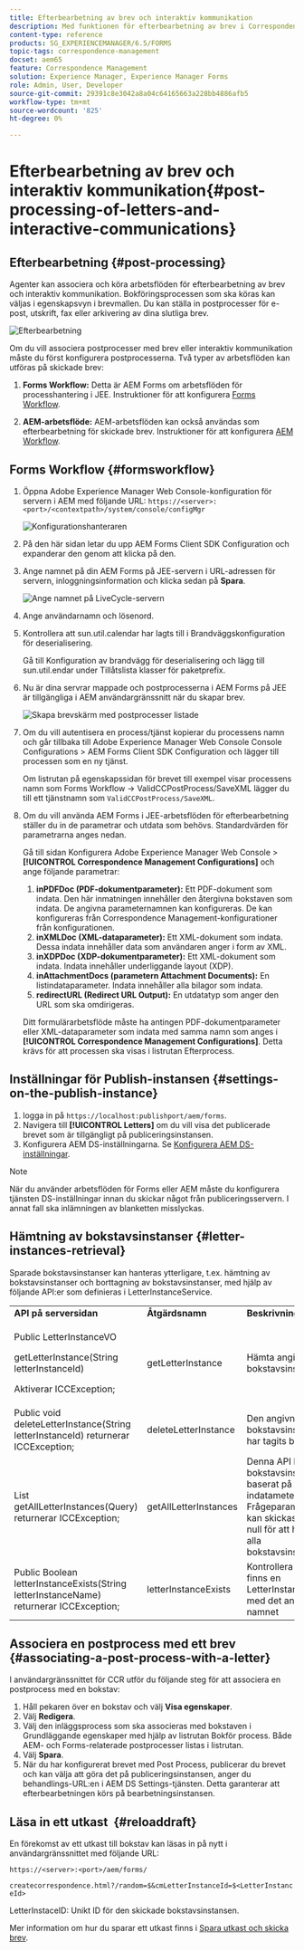 ```yaml
---
title: Efterbearbetning av brev och interaktiv kommunikation
description: Med funktionen för efterbearbetning av brev i Correspondence Management kan du skapa postprocesser för AEM och Forms, som utskrift och e-post, och integrera dem med dina brev.
content-type: reference
products: SG_EXPERIENCEMANAGER/6.5/FORMS
topic-tags: correspondence-management
docset: aem65
feature: Correspondence Management
solution: Experience Manager, Experience Manager Forms
role: Admin, User, Developer
source-git-commit: 29391c8e3042a8a04c64165663a228bb4886afb5
workflow-type: tm+mt
source-wordcount: '825'
ht-degree: 0%

---
```


# Efterbearbetning av brev och interaktiv kommunikation{#post-processing-of-letters-and-interactive-communications}

## Efterbearbetning {#post-processing}

Agenter kan associera och köra arbetsflöden för efterbearbetning av brev och interaktiv kommunikation. Bokföringsprocessen som ska köras kan väljas i egenskapsvyn i brevmallen. Du kan ställa in postprocesser för e-post, utskrift, fax eller arkivering av dina slutliga brev.

![Efterbearbetning](assets/ppoverview.png)

Om du vill associera postprocesser med brev eller interaktiv kommunikation måste du först konfigurera postprocesserna. Två typer av arbetsflöden kan utföras på skickade brev:

1. **Forms Workflow:** Detta är AEM Forms om arbetsflöden för processhantering i JEE. Instruktioner för att konfigurera [Forms Workflow](#formsworkflow).

1. **AEM-arbetsflöde:** AEM-arbetsflöden kan också användas som efterbearbetning för skickade brev. Instruktioner för att konfigurera [AEM Workflow](../../forms/using/aem-forms-workflow.md).

## Forms Workflow {#formsworkflow}

1. Öppna Adobe Experience Manager Web Console-konfiguration för servern i AEM med följande URL: `https://<server>:<port>/<contextpath>/system/console/configMgr`

   ![Konfigurationshanteraren](assets/2configmanager-1.png)

1. På den här sidan letar du upp AEM Forms Client SDK Configuration och expanderar den genom att klicka på den.
1. Ange namnet på din AEM Forms på JEE-servern i URL-adressen för servern, inloggningsinformation och klicka sedan på **Spara**.

   ![Ange namnet på LiveCycle-servern](assets/1cofigmanager.png)

1. Ange användarnamn och lösenord.
1. Kontrollera att sun.util.calendar har lagts till i Brandväggskonfiguration för deserialisering.

   Gå till Konfiguration av brandvägg för deserialisering och lägg till sun.util.endar under Tillåtslista klasser för paketprefix.

1. Nu är dina servrar mappade och postprocesserna i AEM Forms på JEE är tillgängliga i AEM användargränssnitt när du skapar brev.

   ![Skapa brevskärm med postprocesser listade](assets/0configmanager.png)

1. Om du vill autentisera en process/tjänst kopierar du processens namn och går tillbaka till Adobe Experience Manager Web Console Console Configurations > AEM Forms Client SDK Configuration och lägger till processen som en ny tjänst.

   Om listrutan på egenskapssidan för brevet till exempel visar processens namn som Forms Workflow -> ValidCCPostProcess/SaveXML lägger du till ett tjänstnamn som `ValidCCPostProcess/SaveXML`.

1. Om du vill använda AEM Forms i JEE-arbetsflöden för efterbearbetning ställer du in de parametrar och utdata som behövs. Standardvärden för parametrarna anges nedan.

   Gå till sidan Konfigurera Adobe Experience Manager Web Console > **[!UICONTROL Correspondence Management Configurations]** och ange följande parametrar:

   1. **inPDFDoc (PDF-dokumentparameter):** Ett PDF-dokument som indata. Den här inmatningen innehåller den återgivna bokstaven som indata. De angivna parameternamnen kan konfigureras. De kan konfigureras från Correspondence Management-konfigurationer från konfigurationen.
   1. **inXMLDoc (XML-dataparameter):** Ett XML-dokument som indata. Dessa indata innehåller data som användaren anger i form av XML.
   1. **inXDPDoc (XDP-dokumentparameter):** Ett XML-dokument som indata. Indata innehåller underliggande layout (XDP).
   1. **inAttachmentDocs (parametern Attachment Documents):** En listindataparameter. Indata innehåller alla bilagor som indata.
   1. **redirectURL (Redirect URL Output):** En utdatatyp som anger den URL som ska omdirigeras.

   Ditt formulärarbetsflöde måste ha antingen PDF-dokumentparameter eller XML-dataparameter som indata med samma namn som anges i **[!UICONTROL Correspondence Management Configurations]**. Detta krävs för att processen ska visas i listrutan Efterprocess.

## Inställningar för Publish-instansen {#settings-on-the-publish-instance}

1. logga in på `https://localhost:publishport/aem/forms`.
1. Navigera till **[!UICONTROL Letters]** om du vill visa det publicerade brevet som är tillgängligt på publiceringsinstansen.
1. Konfigurera AEM DS-inställningarna. Se [Konfigurera AEM DS-inställningar](../../forms/using/configuring-the-processing-server-url.md).

>[!NOTE]
>
>När du använder arbetsflöden för Forms eller AEM måste du konfigurera tjänsten DS-inställningar innan du skickar något från publiceringsservern. I annat fall ska inlämningen av blanketten misslyckas.

## Hämtning av bokstavsinstanser {#letter-instances-retrieval}

Sparade bokstavsinstanser kan hanteras ytterligare, t.ex. hämtning av bokstavsinstanser och borttagning av bokstavsinstanser, med hjälp av följande API:er som definieras i LetterInstanceService.

<table>
 <tbody>
  <tr>
   <td><strong>API på serversidan</strong></td>
   <td><strong>Åtgärdsnamn</strong></td>
   <td><strong>Beskrivning</strong></td>
  </tr>
  <tr>
   <td><p>Public LetterInstanceVO</p> <p>getLetterInstance(String letterInstanceId)</p> <p>Aktiverar ICCException; </p> </td>
   <td>getLetterInstance</td>
   <td>Hämta angiven bokstavsinstans </td>
  </tr>
  <tr>
   <td>Public void deleteLetterInstance(String letterInstanceId) returnerar ICCException; </td>
   <td>deleteLetterInstance </td>
   <td>Den angivna bokstavsinstansen har tagits bort </td>
  </tr>
  <tr>
   <td>List getAllLetterInstances(Query) returnerar ICCException; </td>
   <td>getAllLetterInstances </td>
   <td>Denna API hämtar bokstavsinstanser baserat på indatametern. Frågeparametern kan skickas som null för att hämta alla bokstavsinstanser.<br /> </td>
  </tr>
  <tr>
   <td>Public Boolean letterInstanceExists(String letterInstanceName) returnerar ICCException; </td>
   <td>letterInstanceExists </td>
   <td>Kontrollera om det finns en LetterInstance med det angivna namnet </td>
  </tr>
 </tbody>
</table>

## Associera en postprocess med ett brev {#associating-a-post-process-with-a-letter}

I användargränssnittet för CCR utför du följande steg för att associera en postprocess med en bokstav:

1. Håll pekaren över en bokstav och välj **Visa egenskaper**.
1. Välj **Redigera**.
1. Välj den inläggsprocess som ska associeras med bokstaven i Grundläggande egenskaper med hjälp av listrutan Bokför process. Både AEM- och Forms-relaterade postprocesser listas i listrutan.
1. Välj **Spara**.
1. När du har konfigurerat brevet med Post Process, publicerar du brevet och kan välja att göra det på publiceringsinstansen, anger du behandlings-URL:en i AEM DS Settings-tjänsten. Detta garanterar att efterbearbetningen körs på bearbetningsinstansen.

## Läsa in ett utkast  {#reloaddraft}

En förekomst av ett utkast till bokstav kan läsas in på nytt i användargränssnittet med följande URL:

`https://<server>:<port>/aem/forms/`

`createcorrespondence.html?/random=$&cmLetterInstanceId=$<LetterInstanceId>`

LetterInstaceID: Unikt ID för den skickade bokstavsinstansen.

Mer information om hur du sparar ett utkast finns i [Spara utkast och skicka brev](../../forms/using/create-correspondence.md#savingdrafts).
